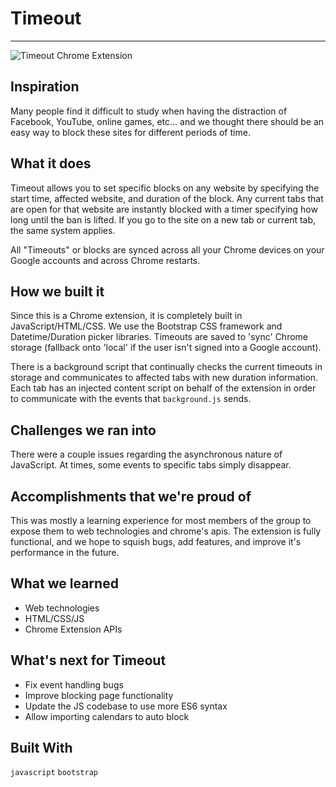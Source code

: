 # Timeout
---

![Timeout Chrome Extension](https://challengepost-s3-challengepost.netdna-ssl.com/photos/production/software_photos/000/479/306/datas/gallery.jpg)

## Inspiration
Many people find it difficult to study when having the distraction of Facebook, YouTube, online games, etc... and we thought there should be an easy way to block these sites for different periods of time.

## What it does
Timeout allows you to set specific blocks on any website by specifying the start time, affected website, and duration of the block. Any current tabs that are open for that website are instantly blocked with a timer specifying how long until the ban is lifted. If you go to the site on a new tab or current tab, the same system applies.

All "Timeouts" or blocks are synced across all your Chrome devices on your Google accounts and across Chrome restarts.

## How we built it
Since this is a Chrome extension, it is completely built in JavaScript/HTML/CSS. We use the Bootstrap CSS framework and Datetime/Duration picker libraries. Timeouts are saved to 'sync' Chrome storage (fallback onto 'local' if the user isn't signed into a Google account).

There is a background script that continually checks the current timeouts in storage and communicates to affected tabs with new duration information. Each tab has an injected content script on behalf of the extension in order to communicate with the events that `background.js` sends.

## Challenges we ran into
There were a couple issues regarding the asynchronous nature of JavaScript. At times, some events to specific tabs simply disappear.

## Accomplishments that we're proud of
This was mostly a learning experience for most members of the group to expose them to web technologies and chrome's apis. The extension is fully functional, and we hope to squish bugs, add features, and improve it's performance in the future.

## What we learned
* Web technologies
* HTML/CSS/JS
* Chrome Extension APIs

## What's next for Timeout
* Fix event handling bugs
* Improve blocking page functionality
* Update the JS codebase to use more ES6 syntax
* Allow importing calendars to auto block

## Built With
`javascript` `bootstrap`

